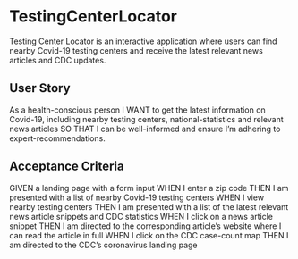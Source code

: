 # TestingCenterLocator
Testing Center Locator is an interactive application where users can find nearby Covid-19 testing centers and receive the latest relevant news articles and CDC updates.

## User Story
As a health-conscious person
I WANT to get the latest information on Covid-19, including nearby testing centers, national-statistics and relevant news articles
SO THAT I can be well-informed and ensure I’m adhering to expert-recommendations.

## Acceptance Criteria
GIVEN a landing page with a form input
WHEN I enter a zip code
THEN I am presented with a list of nearby Covid-19 testing centers
WHEN I view nearby testing centers
THEN I am presented with a list of the latest relevant news article snippets and CDC statistics
WHEN I click on a news article snippet
THEN I am directed to the corresponding article’s website where I can read the article in full
WHEN I click on the CDC case-count map
THEN I am directed to the CDC’s coronavirus landing page
